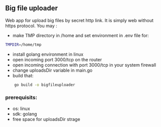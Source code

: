 ## Big file uploader

Web app for upload big files by secret http link. It is simply web without https protocol.
You may :

- make TMP directory in /home and set environment in .env file for: 
```bash
TMPDIR=/home/tmp

```
- install golang environment in linux
- open incoming port 3000/tcp on the router
- open incoming connection with port 3000/tcp in your system firewall 
- change uploadsDir variable in main.go
- build that:

```bash 
	go build -o bigfileuploader
```

### prerequisits:

- os: linux
- sdk: golang
- free space for uploadsDir strage

